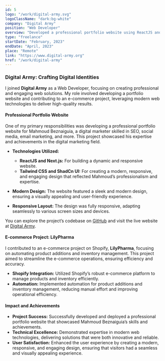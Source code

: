 ```yaml
---
id: 5
logo: "/work/digital-army.svg"
logoClassName: "dark:bg-white"
company: "Digital Army"
position: "Web Developer"
overview: "Developed a professional portfolio website using ReactJS and Next.js, utilized Tailwind CSS and ShadCn UI for a modern design, and contributed to an E-commerce project on Shopify, LilyPharma."
type: "freelance"
startDate: "February, 2023"
endDate: "April, 2023"
place: "Remote"
link: "https://www.digital-army.org"
href: "/work/digital-army"
---
```


### Digital Army: Crafting Digital Identities

I joined **Digital Army** as a Web Developer, focusing on creating professional and engaging web solutions. My role involved developing a portfolio website and contributing to an e-commerce project, leveraging modern web technologies to deliver high-quality results.

#### **Professional Portfolio Website**

One of my primary responsibilities was developing a professional portfolio website for Mahmoud Beznaiguia, a digital marketer skilled in SEO, social media, email marketing, and more. This project showcased his expertise and achievements in the digital marketing field.

- **Technologies Utilized:**

  - **ReactJS and Next.js:** For building a dynamic and responsive website.
  - **Tailwind CSS and ShadCn UI:** For creating a modern, responsive, and engaging design that reflected Mahmoud’s professionalism and expertise.

- **Modern Design:** The website featured a sleek and modern design, ensuring a visually appealing and user-friendly experience.
- **Responsive Layout:** The design was fully responsive, adapting seamlessly to various screen sizes and devices.

You can explore the project’s codebase on [GitHub](https://github.com/FindMalek/Digi.ar) and visit the live website at [Digital Army](https://www.digital-army.org).

#### **E-commerce Project: LilyPharma**

I contributed to an e-commerce project on Shopify, **LilyPharma**, focusing on automating product additions and inventory management. This project aimed to streamline the e-commerce operations, ensuring efficiency and accuracy.

- **Shopify Integration:** Utilized Shopify’s robust e-commerce platform to manage products and inventory efficiently.
- **Automation:** Implemented automation for product additions and inventory management, reducing manual effort and improving operational efficiency.

#### **Impact and Achievements**

- **Project Success:** Successfully developed and deployed a professional portfolio website that showcased Mahmoud Beznaiguia’s skills and achievements.
- **Technical Excellence:** Demonstrated expertise in modern web technologies, delivering solutions that were both innovative and reliable.
- **User Satisfaction:** Enhanced the user experience by creating a modern, responsive, and engaging design, ensuring that visitors had a seamless and visually appealing experience.
